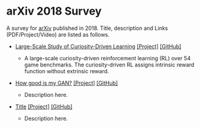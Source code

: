 # arXiv 2018 Survey

A survey for [arXiv](https://arxiv.org/) published in 2018. Title, description and Links (PDF/Project/Video) are listed as follows.

* [Large-Scale Study of Curiosity-Driven Learning](https://arxiv.org/abs/1808.04355) [[Project]](https://pathak22.github.io/large-scale-curiosity/) [[GitHub]](https://github.com/openai/large-scale-curiosity)
	* A large-scale curiosity-driven reinforcement learning (RL) over 54 game benchmarks. The curiosity-driven RL assigns intrinsic reward function without extrinsic reward.

* [How good is my GAN?](https://arxiv.org/pdf/1807.09499.pdf) [[Project]]() [[GitHub]]()
	* Description here.

* [Title]() [[Project]]() [[GitHub]]()
	* Description here.